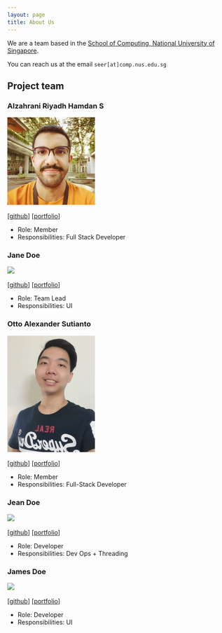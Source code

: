 ```yaml
---
layout: page
title: About Us
---
```


We are a team based in the [School of Computing, National University of Singapore](http://www.comp.nus.edu.sg).

You can reach us at the email `seer[at]comp.nus.edu.sg`

## Project team

### Alzahrani Riyadh Hamdan S

<img src="images/riyadh-h.jpg" width="200px">

[[github](https://github.com/riyadh-h)]
[[portfolio](team/riyadh-h.md)]

* Role: Member
* Responsibilities: Full Stack Developer

### Jane Doe

<img src="images/johndoe.png" width="200px">

[[github](http://github.com/johndoe)]
[[portfolio](team/johndoe.md)]

* Role: Team Lead
* Responsibilities: UI

### Otto Alexander Sutianto

<img src="images/godjuansan.png" width="200px">

[[github](http://github.com/godjuansan)] [[portfolio](team/johndoe.md)]

* Role: Member
* Responsibilities: Full-Stack Developer

### Jean Doe

<img src="images/johndoe.png" width="200px">

[[github](http://github.com/johndoe)]
[[portfolio](team/johndoe.md)]

* Role: Developer
* Responsibilities: Dev Ops + Threading

### James Doe

<img src="images/johndoe.png" width="200px">

[[github](http://github.com/johndoe)]
[[portfolio](team/johndoe.md)]

* Role: Developer
* Responsibilities: UI
